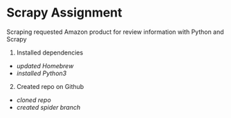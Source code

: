 # Scrapy Assignment
Scraping requested Amazon product for review information with Python and Scrapy

1. Installed dependencies
*   *updated Homebrew*
*   *installed Python3*
2. Created repo on Github
*   *cloned repo*
*   *created spider branch*
